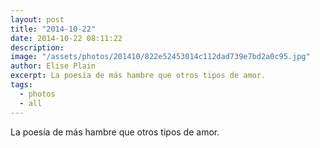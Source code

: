 ```yaml
---
layout: post
title: "2014-10-22"
date: 2014-10-22 08:11:22
description: 
image: "/assets/photos/201410/822e52453014c112dad739e7bd2a0c95.jpg"
author: Elise Plain
excerpt: La poesía de más hambre que otros tipos de amor.
tags: 
  - photos
  - all
---
```


La poesía de más hambre que otros tipos de amor.
<p></p>
